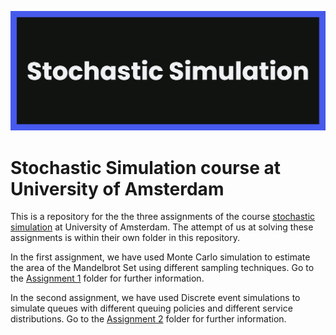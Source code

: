 ![Header](./banner.png)
# Stochastic Simulation course at University of Amsterdam

This is a repository for the the three assignments of the course [stochastic simulation](https://studiegids.uva.nl/xmlpages/page/2024-2025/zoek-vak/vak/11877) at University of Amsterdam.
The attempt of us at solving these assignments is within their own folder in this repository.

In the first assignment, we have used Monte Carlo simulation to estimate the area of the Mandelbrot Set using different sampling techniques.
Go to the [Assignment 1](https://github.com/NaniHazbolatow/5284STSI6Y/tree/main/Assignment%201) folder for further information.

In the second assignment, we have used Discrete event simulations to simulate queues with different queuing policies and different service distributions.
Go to the [Assignment 2](https://github.com/NaniHazbolatow/5284STSI6Y/tree/main/Assignment%202) folder for further information.
